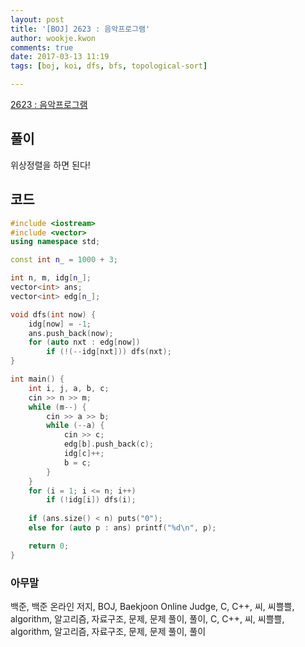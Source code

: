 ```yaml
---
layout: post
title: '[BOJ] 2623 : 음악프로그램'
author: wookje.kwon
comments: true
date: 2017-03-13 11:19
tags: [boj, koi, dfs, bfs, topological-sort]

---
```


[2623 : 음악프로그램](https://www.acmicpc.net/problem/2623)

## 풀이

위상정렬을 하면 된다!  

## 코드

```cpp
#include <iostream>
#include <vector>
using namespace std;

const int n_ = 1000 + 3;

int n, m, idg[n_];
vector<int> ans;
vector<int> edg[n_];

void dfs(int now) {
	idg[now] = -1;
	ans.push_back(now);
	for (auto nxt : edg[now])
		if (!(--idg[nxt])) dfs(nxt);
}

int main() {
	int i, j, a, b, c;
	cin >> n >> m;
	while (m--) {
		cin >> a >> b;
		while (--a) {
			cin >> c;
			edg[b].push_back(c);
			idg[c]++;
			b = c;
		}
	}
	for (i = 1; i <= n; i++)
		if (!idg[i]) dfs(i);
	
	if (ans.size() < n) puts("0");
	else for (auto p : ans) printf("%d\n", p);

	return 0;
}
```

### 아무말  
백준, 백준 온라인 저지, BOJ, Baekjoon Online Judge, C, C++, 씨, 씨쁠쁠, algorithm, 알고리즘, 자료구조, 문제, 문제 풀이, 풀이, C, C++, 씨, 씨쁠쁠, algorithm, 알고리즘, 자료구조, 문제, 문제 풀이, 풀이
